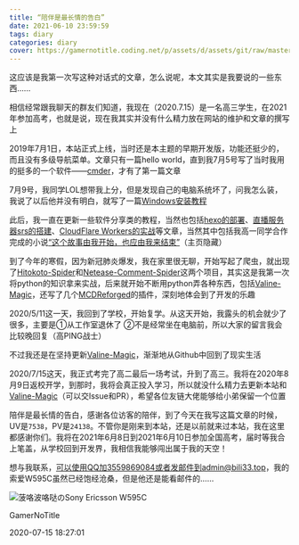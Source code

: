 ```yaml
---
title: “陪伴是最长情的告白”
date: 2021-06-10 23:59:59
tags: diary
categories: diary
cover: https://gamernotitle.coding.net/p/assets/d/assets/git/raw/master/img/diary6/YESICAN.jpg
---
```


这应该是我第一次写这种对话式的文章，怎么说呢，本文其实是我要说的一些东西……

相信经常跟我聊天的群友们知道，我现在（2020.7.15）是一名高三学生，在2021年参加高考，也就是说，现在我其实并没有什么精力放在网站的维护和文章的撰写上

2019年7月1日，本站正式上线，当时还是本主题的早期开发版，功能还挺少的，而且没有多级导航菜单。文章只有一篇hello world，直到我7月5号写了当时我用的挺多的一个软件——[cmder](https://bili33.top/2019/07/05/cmder/)，才有了第一篇文章

7月9号，我同学LOL想带我上分，但是发现自己的电脑系统坏了，问我怎么装，我说了以后他并没有明白，就写了一篇[Windows安装教程](https://bili33.top/2019/07/09/Windows-Setup/)

此后，我一直在更新一些软件分享类的教程，当然也包括[hexo的部署](https://bili33.top/2019/09/07/hexo-deploy-guide/)、[直播服务器srs的搭建](https://bili33.top/2019/09/19/srs/)、[CloudFlare Workers的实战](https://bili33.top/2019/10/25/CloudFlare-Workers-Section1/)等文章，当然其中包括我高一同学合作完成的小说[“这个故事由我开始，也应由我来结束”](https://bili33.top/2019/07/13/666/)（主页隐藏）

到了今年的寒假，因为新冠肺炎爆发，我在家里很无聊，开始写起了爬虫，就出现了[Hitokoto-Spider](https://bili33.top/2020/02/11/Hitokoto-Spider/)和[Netease-Comment-Spider](https://bili33.top/2020/02/17/Netease-Comment-Spider/)这两个项目，其实这是我第一次将python的知识拿来实战，后来就开始不断用python弄各种东西，包括[Valine-Magic](https://bili33.top/2020/04/19/Valine-Magic/)，还写了几个[MCDReforged](https://bili33.top/2020/05/30/MCDR-Usage/)的插件，深刻地体会到了开发的乐趣

2020/5/11这一天，我回到了学校，开始复学。从这天开始，我露头的机会就少了很多，主要是①从工作室退休了 ②不是经常坐在电脑前，所以大家的留言我会比较晚回复（高PING战士）

不过我还是在坚持更新[Valine-Magic](https://bili33.top/2020/04/19/Valine-Magic/)，渐渐地从Github中回到了现实生活

2020/7/15这天，我正式考完了高二最后一场考试，升到了高三。我将在2020年8月9日返校开学，到那时，我将会真正投入学习，所以就没什么精力去更新本站和[Valine-Magic](https://bili33.top/2020/04/19/Valine-Magic/)（可以交Issue和PR），希望各位友链大佬能够给小弟保留一个位置

陪伴是最长情的告白，感谢各位访客的陪伴，到了今天在我写这篇文章的时候，UV是`7538`，PV是`24138`。不管你是刚来到本站，还是以前就来过本站，我在这里都感谢你们。我将在2021年6月8日到2021年6月10日参加全国高考，届时等我合上笔盖，从学校回到开发界，我相信我能够闯出属于我的天空！

想与我联系，可以使用QQ加3559869084或者发邮件到admin@bili33.top，我的索爱W595C虽然已经饱经沧桑，但是他还是能看邮件的……

![菠咯波咯哒のSony Ericsson W595C](https://gamernotitle.coding.net/p/assets/d/assets/git/raw/master/img/diary6/Sony-Ericsson-W595C.jpg)

GamerNoTitle

2020-07-15 18:27:01

